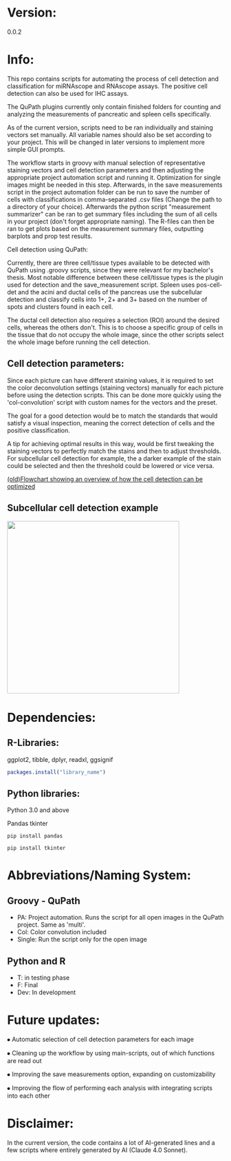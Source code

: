 # Version:

0.0.2

# Info:

This repo contains scripts for automating the process of cell detection and classification for miRNAscope and RNAscope assays. The positive cell detection can also be used for IHC assays. 

The QuPath plugins currently only contain finished folders for counting and analyzing the measurements of pancreatic and spleen cells specifically.

As of the current version, scripts need to be ran individually and staining vectors set manually. All variable names should also be set according to your project. This will be changed in later versions to implement more simple GUI prompts.

 The workflow starts in groovy with manual selection of representative staining vectors and cell detection parameters and then adjusting the appropriate project automation script and running it. Optimization for single images might be needed in this step. Afterwards, in the save measurements script in the project automation folder can be run to save the number of cells with classifications in comma-separated .csv files (Change the path to a directory of your choice). Afterwards the python script "measurement summarizer" can be ran to get summary files including the sum of all cells in your project (don't forget appropriate naming). The R-files can then be ran to get plots based on the measurement summary files, outputting barplots and prop test results.


Cell detection using QuPath:

Currently, there are three cell/tissue types available to be detected with QuPath using .groovy scripts, since they were relevant for my bachelor's thesis. Most notable difference between these cell/tissue types is the plugin used for detection and the save_measurement script. Spleen uses pos-cell-det and the acini and ductal cells of the pancreas use the subcellular detection and classify cells into 1+, 2+ and 3+ based on the number of spots and clusters found in each cell.

The ductal cell detection also requires a selection (ROI) around the desired cells, whereas the others don't. This is to choose a specific group of cells in the tissue that do not occupy the whole image, since the other scripts select the whole image before running the cell detection. 

## Cell detection parameters:

Since each picture can have different staining values, it is required to set the color deconvolution settings (staining vectors) manually for each picture before using the detection scripts. This can be done more quickly using the 'col-convolution' script with custom names for the vectors and the preset.

The goal for a good detection would be to match the standards that would satisfy a visual inspection, meaning the correct detection of cells and the positive classification.

A tip for achieving optimal results in this way, would be first tweaking the staining vectors to perfectly match the stains and then to adjust thresholds. For subcellular cell detection for example, the a darker example of the stain could be selected and then the threshold could be lowered or vice versa.


[(old)Flowchart showing an overview of how the cell detection can be optimized](https://unibremende-my.sharepoint.com/:u:/g/personal/arian2_uni-bremen_de/EQiOiY7sl6pBuDFZZ62uWhcB2Img44maO3RIhlykpXyUzQ?e=wMveRc)



## Subcellular cell detection example
<img src="how-to/Example-subcellular cell detection.png" width="400" />

# Dependencies:

## R-Libraries:

ggplot2, tibble, dplyr, readxl, ggsignif

```R
packages.install("library_name")
```


## Python libraries:

Python 3.0 and above

Pandas
tkinter

```
pip install pandas
```
```
pip install tkinter
```




# Abbreviations/Naming System:

## Groovy - QuPath

- PA: Project automation. Runs the script for all open images in the QuPath project. Same as 'multi'.
- Col: Color convolution included
- Single: Run the script only for the open image 

## Python and R

- T: in testing phase
- F: Final
- Dev: In development


# Future updates:

⦁	Automatic selection of cell detection parameters for each image

⦁	Cleaning up the workflow by using main-scripts, out of which functions are read out

⦁	Improving the save measurements option, expanding on customizability

⦁	Improving the flow of performing each analysis with integrating scripts into each other


# Disclaimer:

In the current version, the code contains a lot of AI-generated lines and a few scripts where entirely generated by AI (Claude 4.0 Sonnet). 

